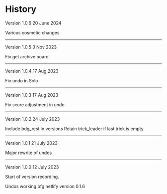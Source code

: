 # History

Version 1.0.6 20 June 2024

Various cosmetic changes

------------------------------------

Version 1.0.5 3 Nov 2023

Fix get archive board

------------------------------------

Version 1.0.4 17 Aug 2023

Fix undo in Solo

------------------------------------


Version 1.0.3 17 Aug 2023

Fix score adjustment in undo

------------------------------------


Version 1.0.2 24 July 2023

Include bdg_rest in versions
Retain trick_leader if  last trick is empty

------------------------------------

Version 1.0.1 21 July 2023

Major rewrite of undos

------------------------------------

Version 1.0.0 12 July 2023

Start of version recording.

Undos working bfg netlify version 0.1.6

